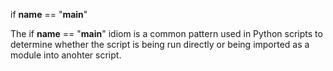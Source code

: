 if **name** == "**main**"

The if **name** == "**main**" idiom is a common pattern used in Python scripts to determine whether the script is being run directly or being imported as a module into anohter script.
